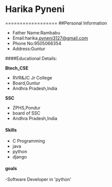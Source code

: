 # Harika Pyneni
==================
##Personal Information
 - Father Name:Rambabu
 - Email:harika,pyneni3127@gmail.com
 - Phone No:9505066354
 - Address:Guntur

####Educational Details:

**Btech_CSE**
 - RVR&JC Jr College
 - Board,Guntur
 - Andhra Pradesh,India

**SSC**
 - ZPHS,Pondur
 - board of SSC
 - Andhra Pradesh,India
 
 #### Skills
  - C Programming
  - java
  - python
  - django

#### goals
 -Software Developer in 'python'
  
